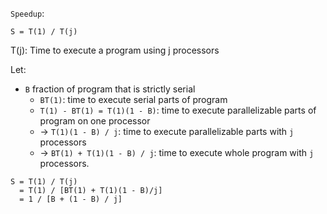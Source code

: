 `Speedup`:

```
S = T(1) / T(j)
```

T(j): Time to execute a program using j processors


Let:
- `B` fraction of program that is strictly serial
  - `BT(1)`: time to execute serial parts of program
  - `T(1) - BT(1) = T(1)(1 - B)`: time to execute parallelizable parts of program on one processor
  - -> `T(1)(1 - B) / j`: time to execute parallelizable parts with `j` processors
  - -> `BT(1) + T(1)(1 - B) / j`: time to execute whole program with `j` processors.


```
S = T(1) / T(j)
  = T(1) / [BT(1) + T(1)(1 - B)/j]
  = 1 / [B + (1 - B) / j]
```
